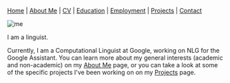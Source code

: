 [Home](index.md) | [About Me](aboutme.md) | [CV](cv.md) | [Education](education.md) | [Employment](employment.md) | [Projects](projects.md) | [Contact](contact.md)

![me](https://zupon.github.io/images/redhat.jpg)

I am a linguist.


Currently, I am a Computational Linguist at Google, working on NLG for the Google Assistant. You can learn more about my general interests (academic and non-academic) on my [About Me](aboutme.md) page, or you can take a look at some of the specific projects I've been working on on my [Projects](projects.md) page.  
